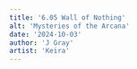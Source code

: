 ```yaml
---
title: '6.05 Wall of Nothing'
alt: 'Mysteries of the Arcana'
date: '2024-10-03'
author: 'J Gray'
artist: 'Keira'
---
```

